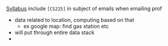 
[Syllabus](https://www.cs.ucr.edu/~yliu786/courses/CS225-F23/)
include `[CS225]` in subject of emails when emailing prof
- data related to location, computing based on that
	- ex google map: find gas station etc
- will put through entire data stack
- 